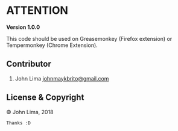 # ATTENTION

**Version 1.0.0**

This code should be used on Greasemonkey (Firefox extension) or Tempermonkey (Chrome Extension).

## Contributor

1. John Lima <johnmaykbrito@gmail.com>

## License & Copyright

© John Lima, 2018

```
Thanks :D
```
